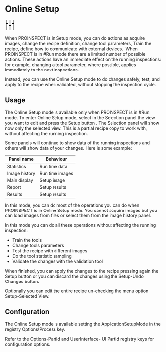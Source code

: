 Online Setup
============


![](../../img/x_Graphics/Plugins/UvpMainAppMode.png)

When PROINSPECT is in Setup mode, you can do actions as acquire images, change the recipe definition, change tool parameters, Train the recipe, define how to communicate with external devices.  When PROINSPECT is in #Run mode there are a limited number of possible actions. These actions have an immediate effect on the running inspections: for example, changing a tool parameter, where possible, applies immediately to the next inspections.


Instead, you can use the Online Setup mode to do changes safely, test, and apply to the recipe when validated, without stopping the inspection cycle.


Usage
-----


The Online Setup mode is available only when PROINSPECT is in #Run mode. To enter Online Setup mode, select in the Selection panel the view you want to edit and press the Setup button . The Selection panel will show now only the selected view. This is a partial recipe copy to work with, without affecting the running inspection.


Some panels will continue to show data of the running inspections and others will show data of your changes. Here is some example:





| Panel name | Behaviour |
| --- | --- |
| Statistics | Run time data |
| Image history | Run time images |
| Main display | Setup image |
| Report | Setup results |
| Results | Setup results |


In this mode, you can do most of the operations you can do when PROINSPECT is in Online Setup mode. You cannot acquire images but you can load images from files or select them from the image history panel.


In this mode you can do all these operations without affecting the running inspection:


 - Train the tools
 - Change tools parameters
 - Test the recipe with different images
 - Do the tool statistic sampling
 - Validate the changes with the validation tool


When finished, you can apply the changes to the recipe pressing again the Setup button or you can discard the changes using the Setup-Undo Changes button.


Optionally you can edit the entire recipe un-checking the menu option Setup-Selected View.


Configuration
-------------


The Online Setup mode is available setting the ApplicationSetupMode in the registry Options\Process key.


Refer to the Options-PartId and UserInterface- UI PartId registry keys for configuration options.




